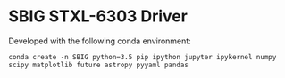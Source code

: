 # SBIG STXL-6303 Driver

Developed with the following conda environment:
```
conda create -n SBIG python=3.5 pip ipython jupyter ipykernel numpy scipy matplotlib future astropy pyyaml pandas
```
